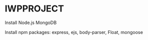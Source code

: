 # IWPPROJECT

Install Node.js MongoDB

Install npm packages: express, ejs, body-parser, Float, mongoose

